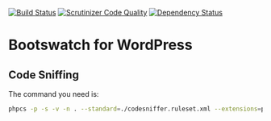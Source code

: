 [![Build Status](https://travis-ci.org/kadimi/bootswatch.svg?branch=master)](https://travis-ci.org/kadimi/bootswatch)
[![Scrutinizer Code Quality](https://scrutinizer-ci.com/g/kadimi/bootswatch/badges/quality-score.png?b=master)](https://scrutinizer-ci.com/g/kadimi/bootswatch/?branch=master)
[![Dependency Status](https://www.versioneye.com/user/projects/57d5e17b87b0f6003c14c503/badge.svg?style=flat-square)](https://www.versioneye.com/user/projects/57d5e17b87b0f6003c14c503)

# Bootswatch for WordPress

## Code Sniffing

The command you need is:

```bash
phpcs -p -s -v -n . --standard=./codesniffer.ruleset.xml --extensions=php
```
